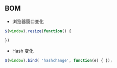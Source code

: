 ## BOM

- 浏览器窗口变化

```js
$(window).resize(function() {

})
```

- Hash 变化
```js
$(window).bind( 'hashchange', function(e) { });
```
